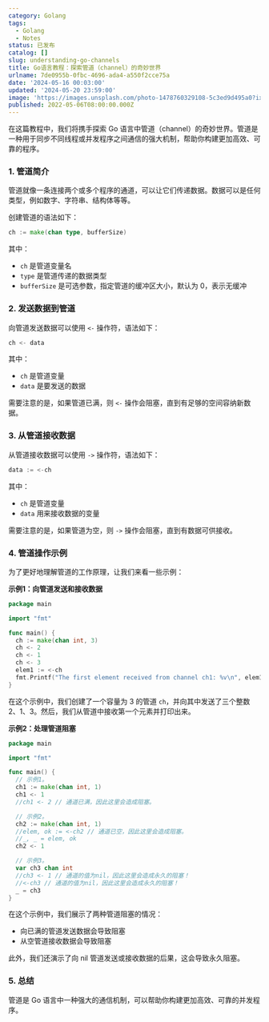 ```yaml
---
category: Golang
tags:
  - Golang
  - Notes
status: 已发布
catalog: []
slug: understanding-go-channels
title: Go语言教程：探索管道（channel）的奇妙世界
urlname: 7de0955b-0fbc-4696-ada4-a550f2cce75a
date: '2024-05-16 00:03:00'
updated: '2024-05-20 23:59:00'
image: 'https://images.unsplash.com/photo-1478760329108-5c3ed9d495a0?ixlib=rb-4.0.3&q=85&fm=jpg&crop=entropy&cs=srgb'
published: 2022-05-06T08:00:00.000Z
---
```


在这篇教程中，我们将携手探索 Go 语言中管道（channel）的奇妙世界。管道是一种用于同步不同线程或并发程序之间通信的强大机制，帮助你构建更加高效、可靠的程序。

### 1. 管道简介

管道就像一条连接两个或多个程序的通道，可以让它们传递数据。数据可以是任何类型，例如数字、字符串、结构体等等。

创建管道的语法如下：

```go
ch := make(chan type, bufferSize)
```

其中：

* `ch` 是管道变量名
* `type` 是管道传递的数据类型
* `bufferSize` 是可选参数，指定管道的缓冲区大小，默认为 0，表示无缓冲

### 2. 发送数据到管道

向管道发送数据可以使用 `<-` 操作符，语法如下：

```go
ch <- data
```

其中：

* `ch` 是管道变量
* `data` 是要发送的数据

需要注意的是，如果管道已满，则 `<-` 操作会阻塞，直到有足够的空间容纳新数据。

### 3. 从管道接收数据

从管道接收数据可以使用 `->` 操作符，语法如下：

```go
data := <-ch
```

其中：

* `ch` 是管道变量
* `data` 用来接收数据的变量

需要注意的是，如果管道为空，则 `->` 操作会阻塞，直到有数据可供接收。

### 4. 管道操作示例

为了更好地理解管道的工作原理，让我们来看一些示例：

**示例1：向管道发送和接收数据**

```go
package main

import "fmt"

func main() {
  ch := make(chan int, 3)
  ch <- 2
  ch <- 1
  ch <- 3
  elem1 := <-ch
  fmt.Printf("The first element received from channel ch1: %v\n", elem1)
}
```

在这个示例中，我们创建了一个容量为 3 的管道 `ch`，并向其中发送了三个整数 2、1、3。然后，我们从管道中接收第一个元素并打印出来。

**示例2：处理管道阻塞**

```go
package main

import "fmt"

func main() {
  // 示例1。
  ch1 := make(chan int, 1)
  ch1 <- 1
  //ch1 <- 2 // 通道已满，因此这里会造成阻塞。

  // 示例2。
  ch2 := make(chan int, 1)
  //elem, ok := <-ch2 // 通道已空，因此这里会造成阻塞。
  //_, _ = elem, ok
  ch2 <- 1

  // 示例3。
  var ch3 chan int
  //ch3 <- 1 // 通道的值为nil，因此这里会造成永久的阻塞！
  //<-ch3 // 通道的值为nil，因此这里会造成永久的阻塞！
  _ = ch3
}
```

在这个示例中，我们展示了两种管道阻塞的情况：

* 向已满的管道发送数据会导致阻塞
* 从空管道接收数据会导致阻塞

此外，我们还演示了向 nil 管道发送或接收数据的后果，这会导致永久阻塞。

### 5. 总结

管道是 Go 语言中一种强大的通信机制，可以帮助你构建更加高效、可靠的并发程序。



